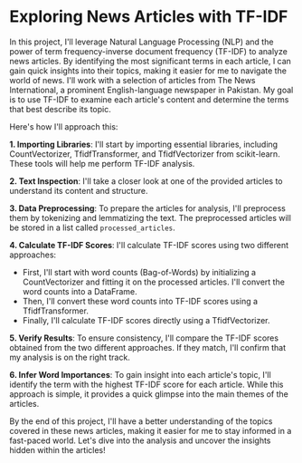 # Exploring News Articles with TF-IDF

In this project, I'll leverage Natural Language Processing (NLP) and the power of term frequency-inverse document frequency (TF-IDF) to analyze news articles. By identifying the most significant terms in each article, I can gain quick insights into their topics, making it easier for me to navigate the world of news. I'll work with a selection of articles from The News International, a prominent English-language newspaper in Pakistan. My goal is to use TF-IDF to examine each article's content and determine the terms that best describe its topic.

Here's how I'll approach this:

**1. Importing Libraries**: I'll start by importing essential libraries, including CountVectorizer, TfidfTransformer, and TfidfVectorizer from scikit-learn. These tools will help me perform TF-IDF analysis.

**2. Text Inspection**: I'll take a closer look at one of the provided articles to understand its content and structure.

**3. Data Preprocessing**: To prepare the articles for analysis, I'll preprocess them by tokenizing and lemmatizing the text. The preprocessed articles will be stored in a list called `processed_articles`.

**4. Calculate TF-IDF Scores**: I'll calculate TF-IDF scores using two different approaches:
   - First, I'll start with word counts (Bag-of-Words) by initializing a CountVectorizer and fitting it on the processed articles. I'll convert the word counts into a DataFrame.
   - Then, I'll convert these word counts into TF-IDF scores using a TfidfTransformer.
   - Finally, I'll calculate TF-IDF scores directly using a TfidfVectorizer.

**5. Verify Results**: To ensure consistency, I'll compare the TF-IDF scores obtained from the two different approaches. If they match, I'll confirm that my analysis is on the right track.

**6. Infer Word Importances**: To gain insight into each article's topic, I'll identify the term with the highest TF-IDF score for each article. While this approach is simple, it provides a quick glimpse into the main themes of the articles.

By the end of this project, I'll have a better understanding of the topics covered in these news articles, making it easier for me to stay informed in a fast-paced world. Let's dive into the analysis and uncover the insights hidden within the articles!